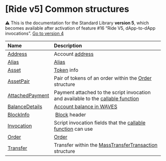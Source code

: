 # [Ride v5] Common structures

:warning: This is the documentation for the Standard Library **version 5**, which becomes available after activation of feature #16 “Ride V5, dApp-to-dApp invocations”. [Go to version 4](/en/ride/structures/common-structures/)

| Name | Description |
| :--- | :--- |
| [Address](/en/ride/v5/structures/common-structures/address) | Account [address](/en/blockchain/account/address) |
| [Alias](/en/ride/v5/structures/common-structures/alias) | [Alias](/en/blockchain/account/alias) |
| [Asset](/en/ride/v5/structures/common-structures/asset) | [Token](/en/blockchain/token/) info |
| [AssetPair](/en/ride/v5/structures/common-structures/asset-pair) | Pair of tokens of an order within the [Order](/en/ride/v5/structures/common-structures/order) structure |
| [AttachedPayment](/en/ride/v5/structures/common-structures/attached-payment) | Payment attached to the script invocation and available to the [callable function](/en/ride/v5/functions/callable-function) |
| [BalanceDetails](/ru/ride/structures/common-structures/balance-details) | [Account balance in WAVES](/en/blockchain/account/account-balance) |
| [BlockInfo](/en/ride/v5/structures/common-structures/block-info) | [Block](/en/blockchain/block/) header |
| [Invocation](/en/ride/v5/structures/common-structures/invocation) | Script invocation fields that the [callable function](/en/ride/v5/functions/callable-function) can use |
| [Order](/en/ride/v5/structures/common-structures/order) | [Order](/en/blockchain/order) |
| [Transfer](/en/ride/v5/structures/common-structures/transfer) | Transfer within the [MassTransferTransaction](/en/ride/v5/structures/transaction-structures/mass-transfer-transaction) structure |
